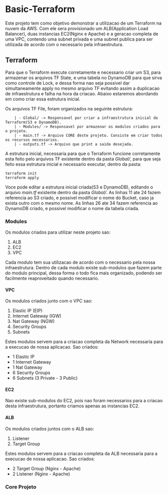 # Basic-Terraform

Este projeto tem como objetivo demonstrar a utilizacao de um Terraform na nuvem da AWS. Com ele sera provisionado um ALB(Application Load Balancer), duas instancias EC2(Nginx e Apache) e a geracao completa de uma VPC, contendo uma subnet privada e uma subnet publica para ser utilizada de acordo com o necessario pela infraestrutura.

## Terraform

Para que o Terraform execute corretamente e necessario criar um S3, para armazenar os arquivos TF State, e uma tabela no DynamoDB para que sirva como controle de Lock, e dessa forma nao seja possivel dar simultaneamente apply no mesmo arquivo TF evitando assim a duplicacao de infraestrutura e falha na hora da criacao. Abaixo estaremos abordando em como criar essa estrutura inicial.

Os arquivos TF File, foram organizados na seguinte estrutura:
```
    | - Global/ -> Responsavel por criar a infraestrutura inicial do Terraform(S3 e DynamoDB).
    | - Modules/ -> Responsavel por armazenar os modulos criados para o projeto.
    | - main.tf -> Arquivo CORE deste projeto. Consiste em criar todos os recursos necessarios.
    | - outputs.tf -> Arquivo que print a saida desejada.
```

A estrutura inicial, necessaria para que o Terraform funcione corretamente esta feito pelo arquivos TF existente dentro da pasta *Global/*, para que seja feito essa estrutura inicial e necessario executar, dentro da pasta:

```
terraform init
terraform apply
```

Voce pode editar a estrutura inicial criada(S3 e DynamoDB), editando o arquivo *main.tf* existente dentro da pasta *Global/*. As linhas 11 ate 24 fazem referencia ao S3 criado, e possivel modificar o nome do Bucket, caso ja exista outro com o mesmo nome. As linhas 26 ate 34 fazem referencia ao DynamoDB criado, e possivel modificar o nome da tabela criada.

### Modules

Os modulos criados para utilizar neste projeto sao:

1. ALB
2. EC2
3. VPC

Cada modulo tem sua utilizacao de acordo com o necessario pela nossa infraestrutura. Dentro de cada modulo existe sub-modulos que fazem parte do modulo principal, dessa forma o todo fica mais organizado, podendo ser facilmente reaproveitado quando necessario.

#### VPC

Os modulos criados junto com o VPC sao:

1. Elastic IP (EIP)
2. Internet Gateway (IGW)
3. Nat Gateway (NGW)
4. Security Groups
5. Subnets

Estes modulos servem para a criacao completa da Network necessaria para a execucao de nossa aplicacao. Sao criados:

* 1 Elastic IP
* 1 Internet Gateway
* 1 Nat Gateway
* 6 Security Groups
* 6 Subnets (3 Private - 3 Public)

#### EC2

Nao existe sub-modulos do EC2, pois nao foram necessarios para a criacao desta infraestrutura, portanto criamos apenas as instancias EC2.

#### ALB

Os modulos criados juntos com o ALB sao:

1. Listener
2. Target Group

Estes modulos servem para a criacao completa da ALB necessaria para a execucao de nossa aplicacao. Sao criados:

* 2 Target Group (Nginx - Apache)
* 2 Listener (Nginx - Apache)

### Core Projeto